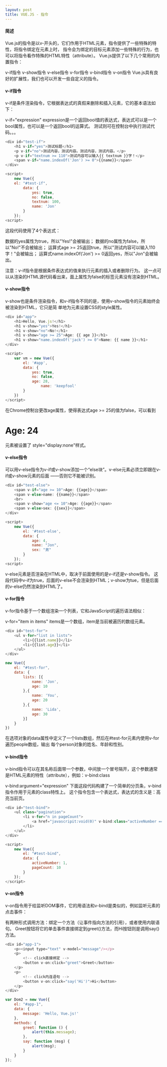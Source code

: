 ```yaml
---
layout: post
title: VUE.JS - 指令
---
```


#### 简述

  Vue.js的指令是以v-开头的，它们作用于HTML元素，指令提供了一些特殊的特性，将指令绑定在元素上时，
  指令会为绑定的目标元素添加一些特殊的行为，也可以将指令看作特殊的HTML特性（attribute）。
  Vue.js提供了以下几个常用的内置指令：

  v-if指令
  v-show指令
  v-else指令
  v-for指令
  v-bind指令
  v-on指令
  Vue.js具有良好的扩展性，我们也可以开发一些自定义的指令。

#### v-if指令

v-if是条件渲染指令，它根据表达式的真假来删除和插入元素，它的基本语法如下：

v-if="expression"
expression是一个返回bool值的表达式，表达式可以是一个bool属性，也可以是一个返回bool的运算式。
测试则可在控制台中执行测试代码。。。

```javascript
<div id="test-if">
    <h1 v-if="yes">测试标题</h1>
    <p v-if="no">测试内容，测试内容。测试内容，测试内容。</p>
    <p v-if="textnum >= 110">测试内容可以输入{{ textnum }}字！</p>
    <span v-if="name.indexOf('Jon') >= 0">{{name}}</span>
</div>

<script>
    new Vue({
    el: "#test-if",
        data: {
            yes: true,
            no: false,
            textnum: 100,
            name: 'Jon'
        }
    });
<script>
```

这段代码使用了4个表达式：

数据的yes属性为true，所以"Yes!"会被输出；
数据的no属性为false，所以"No!"不会被输出；
运算式age >= 25返回true，所以"测试内容可以输入110字！"会被输出；
运算式name.indexOf('Jon') >= 0返回yes，所以"Jon"会被输出。

注意：v-if指令是根据条件表达式的值来执行元素的插入或者删除行为。
这一点可以从渲染的HTML源代码看出来，面上属性为false的标签元素没有渲染到HTML。

#### v-show指令

v-show也是条件渲染指令，和v-if指令不同的是，使用v-show指令的元素始终会被渲染到HTML，它只是简
单地为元素设置CSS的style属性。

```javascript
<div id="app">
    <h1>Hello, Vue.js!</h1>
    <h1 v-show="yes">Yes!</h1>
    <h1 v-show="no">No!</h1>
    <h1 v-show="age >= 25">Age: {{ age }}</h1>
    <h1 v-show="name.indexOf('jack') >= 0">Name: {{ name }}</h1>
</div>

<script>
    var vm = new Vue({
        el: '#app',
        data: {
            yes: true,
            no: false,
            age: 28,
                name: 'keepfool'
        }
    })
</script>
```

在Chrome控制台更改age属性，使得表达式age >= 25的值为false，可以看到<h1>Age: 24</h1>元素被设置了
style="display:none"样式。

#### v-else指令

可以用v-else指令为v-if或v-show添加一个“else块”。v-else元素必须立即跟在v-if或v-show元素的后面
——否则它不能被识别。

```javascript
<div id="test-else">
    <span v-if="age >= 10">Age: {{age}}</span>
    <span v-else>name: {{name}}</span>
    <br>
    <span v-show="age <= 10">Age: {{age}}</span>
    <span v-else>sex: {{sex}}</span>
</div>

<script>
    new Vue({
        el: '#test-else',
        data: {
            age: 4,
            name: "Jon",
            sex: "男"
        }
    });
<script>
```
v-else元素是否渲染在HTML中，取决于前面使用的是v-if还是v-show指令。
这段代码中v-if为true，后面的v-else不会渲染到HTML；v-show为tue，但是后面的v-else仍然渲染到HTML了。

#### v-for指令

v-for指令基于一个数组渲染一个列表，它和JavaScript的遍历语法相似：

v-for="item in items"
items是一个数组，item是当前被遍历的数组元素。

```javascript
<div id="test-for">
    <ul v-for="list in lists">
        <li>{{list.name}}</li>
        <li>{{list.age}}</li>
    </ul>
</div>

new Vue({
    el: "#test-for",
    data: {
        lists: [{
            name: 'Jon',
            age: 10
        },{
            name: 'You',
            age: 20
        },{
            name: 'Lida',
            age: 30
        }]
    }
})
```

在选项对象的data属性中定义了一个lists数组，然后在#test-for元素内使用v-for遍历people数组，输出
每个person对象的姓名、年龄和性别。

#### v-bind指令

v-bind指令可以在其名称后面带一个参数，中间放一个冒号隔开，这个参数通常是HTML元素的特性（attribute），例如：v-bind:class

v-bind:argument="expression"
下面这段代码构建了一个简单的分页条，v-bind指令作用于元素的class特性上。
这个指令包含一个表达式，表达式的含义是：高亮当前页。

```javascript
<div id="test-bind">
    <ul class="pagination">
        <li v-for="n in pageCount">
            <a href="javascripit:void(0)" v-bind:class="activeNumber === n ? 'active' : ''">{{ n }}</a>
        </li>
    </ul>
</div>

<script>
    new Vue({
        el: "#test-bind",
        data: {
            activeNumber: 1,
            pageCount: 10
        }
    });
</script>
```

#### v-on指令

v-on指令用于给监听DOM事件，它的用语法和v-bind是类似的，例如监听<a>元素的点击事件：

<a v-on:click="doSomething">
有两种形式调用方法：绑定一个方法（让事件指向方法的引用），或者使用内联语句。
Greet按钮将它的单击事件直接绑定到greet()方法，而Hi按钮则是调用say()方法。

```javascript
<div id="app-1">
    <p><input type="text" v-model="message"/></p>
    <p>
        <!-- click直接绑定 -->
        <button v-on:click="greet">Greet</button>
    </p>
    <p>
        <!-- click内连语句 -->
        <button v-on:click="say('Hi')">Hi</button>
    </p>
</div>

var Dom2 = new Vue({
    el: "#app-1",
	data: {
		message: 'Hello, Vue.js!'
	},
	methods: {
		greet: function () {
			alert(this.message);
		},
		say: function (msg) {
			alert(msg);
		}
	}
});
```


